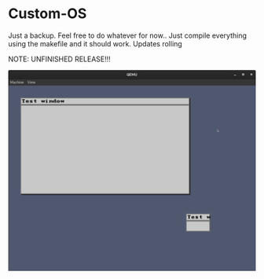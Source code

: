 # Custom-OS

Just a backup. Feel free to do whatever for now..
Just compile everything using the makefile and it should work. Updates rolling

NOTE: UNFINISHED RELEASE!!!

![Snapshot](Snapshot_2024-10-27_14-52-54.png)
